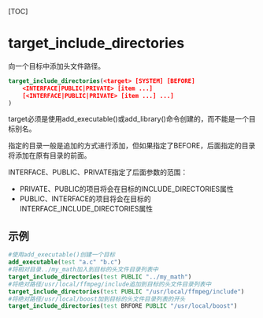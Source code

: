 [TOC]

# target_include_directories

向一个目标中添加头文件路径。

```cmake
target_include_directories(<target> [SYSTEM] [BEFORE]
    <INTERFACE|PUBLIC|PRIVATE> [item ...]
    [<INTERFACE|PUBLIC|PRIVATE> [item ...] ...]
)
```

target必须是使用add_executable()或add_library()命令创建的，而不能是一个目标别名。

指定的目录一般是追加的方式进行添加，但如果指定了BEFORE，后面指定的目录将添加在原有目录的前面。

INTERFACE、PUBLIC、PRIVATE指定了后面参数的范围：

- PRIVATE、PUBLIC的项目将会在目标的INCLUDE_DIRECTORIES属性
- PUBLIC、INTERFACE的项目将会在目标的INTERFACE_INCLUDE_DIRECTORIES属性

## 示例

```cmake
#使用add_executable()创建一个目标
add_executable(test "a.c" "b.c")
#将相对目录../my_math加入到目标的头文件目录列表中
target_include_directories(test PUBLIC "../my_math")
#将绝对路径/usr/local/ffmpeg/include追加到目标的头文件目录列表中
target_include_directories(test PUBLIC "/usr/local/ffmpeg/include")
#将绝对路径/usr/local/boost加到目标的头文件目录列表的开头
target_include_directories(test BRFORE PUBLIC "/usr/local/boost")
```


